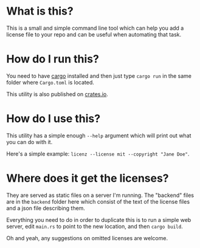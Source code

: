 # What is this?

This is a small and simple command line tool which can help you add a license file
to your repo and can be useful when automating that task.

# How do I run this?

You need to have [cargo](https://github.com/rust-lang/cargo/) installed and then just type `cargo run` in the same
folder where `Cargo.toml` is located.

This utility is also published on [crates.io](https://crates.io/crates/licenz).

# How do I use this?

This utility has a simple enough `--help` argument which will print out what you can do with it.

Here's a simple example: `licenz --license mit --copyright "Jane Doe"`.

# Where does it get the licenses?

They are served as static files on a server I'm running. The "backend" files are in the `backend`
folder here which consist of the text of the license files and a json file describing them.

Everything you need to do in order to duplicate this is to run a simple web server, edit
`main.rs` to point to the new location, and then `cargo build`.

Oh and yeah, any suggestions on omitted licenses are welcome.